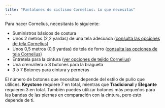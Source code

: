 ```yaml
---
title: "Pantalones de ciclismo Cornelius: Lo que necesitas"
---
```


Para hacer Cornelius, necesitarás lo siguiente:

- Suministros básicos de costura
- Unos 2 metros (2,2 yardas) de una tela adecuada ([consulta las opciones de tela Cornelius](/docs/patterns/cornelius/fabric/))
- Unos 0,5 metros (0,6 yardas) de tela de forro ([consulta las opciones de tela Cornelius](/docs/patterns/cornelius/fabric/))
- Entretela para la cintura ([ver opciones de tejido Cornelius](/docs/patterns/cornelius/fabric/))
- Una cremallera o 3 botones para la bragueta
- 3 ó 7 Botones para cintura y perneras

<Note>

El número de botones que necesitas depende del estilo de puño que utilices. **Keystone** requiere 7 en total, mientras que **Tradicional** y **Elegante** requieren 3 en total. También puedes utilizar botones más pequeños para las bandas de las piernas en comparación con la cintura, pero esto depende de ti.

</Note>
